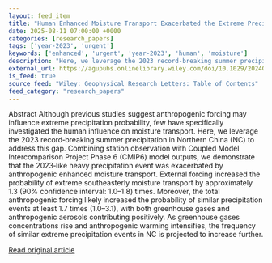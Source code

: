 ```yaml
---
layout: feed_item
title: "Human Enhanced Moisture Transport Exacerbated the Extreme Precipitation in Northern China"
date: 2025-08-11 07:00:00 +0000
categories: [research_papers]
tags: ['year-2023', 'urgent']
keywords: ['enhanced', 'urgent', 'year-2023', 'human', 'moisture']
description: "Here, we leverage the 2023 record‐breaking summer precipitation in Northern China (NC) to address this gap"
external_url: https://agupubs.onlinelibrary.wiley.com/doi/10.1029/2024GL113900?af=R
is_feed: true
source_feed: "Wiley: Geophysical Research Letters: Table of Contents"
feed_category: "research_papers"
---
```


Abstract Although previous studies suggest anthropogenic forcing may influence extreme precipitation probability, few have specifically investigated the human influence on moisture transport. Here, we leverage the 2023 record‐breaking summer precipitation in Northern China (NC) to address this gap. Combining station observation with Coupled Model Intercomparison Project Phase 6 (CMIP6) model outputs, we demonstrate that the 2023‐like heavy precipitation event was exacerbated by anthropogenic enhanced moisture transport. External forcing increased the probability of extreme southeasterly moisture transport by approximately 1.3 (90% confidence interval: 1.0–1.8) times. Moreover, the total anthropogenic forcing likely increased the probability of similar precipitation events at least 1.7 times (1.0–3.1), with both greenhouse gases and anthropogenic aerosols contributing positively. As greenhouse gases concentrations rise and anthropogenic warming intensifies, the frequency of similar extreme precipitation events in NC is projected to increase further.

[Read original article](https://agupubs.onlinelibrary.wiley.com/doi/10.1029/2024GL113900?af=R)
